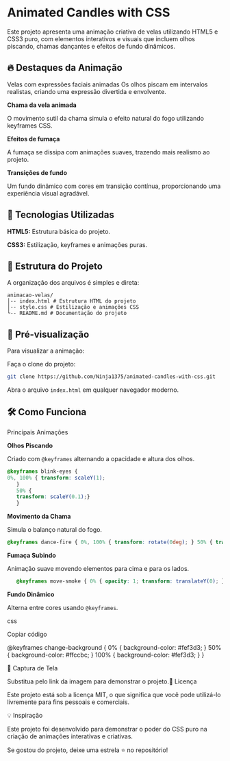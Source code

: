 # Animated Candles with CSS

Este projeto apresenta uma animação criativa de velas utilizando HTML5 e CSS3 puro, com elementos interativos e visuais que incluem olhos piscando, chamas dançantes e efeitos de fundo dinâmicos.

## 🔥 Destaques da Animação

Velas com expressões faciais animadas
Os olhos piscam em intervalos realistas, criando uma expressão divertida e envolvente.

**Chama da vela animada**

O movimento sutil da chama simula o efeito natural do fogo utilizando keyframes CSS.

**Efeitos de fumaça**

A fumaça se dissipa com animações suaves, trazendo mais realismo ao projeto.

**Transições de fundo**

Um fundo dinâmico com cores em transição contínua, proporcionando uma experiência visual agradável.

## 🚀 Tecnologias Utilizadas

**HTML5:** Estrutura básica do projeto.

**CSS3:** Estilização, keyframes e animações puras.

## 📂 Estrutura do Projeto

A organização dos arquivos é simples e direta:

```plaintext
animacao-velas/
│-- index.html # Estrutura HTML do projeto
│-- style.css # Estilização e animações CSS
└-- README.md # Documentação do projeto
```

## 🎥 Pré-visualização

Para visualizar a animação:

Faça o clone do projeto:

   ```bash
   git clone https://github.com/Ninja1375/animated-candles-with-css.git
   ```

Abra o arquivo `index.html` em qualquer navegador moderno.

## 🛠️ Como Funciona

Principais Animações

**Olhos Piscando**

Criado com `@keyframes` alternando a opacidade e altura dos olhos.

```css
@keyframes blink-eyes {
0%, 100% { transform: scaleY(1);
   }
   50% {
   transform: scaleY(0.1);}
   }
   ```

**Movimento da Chama**

Simula o balanço natural do fogo.

   ```css
   @keyframes dance-fire { 0%, 100% { transform: rotate(0deg); } 50% { transform: rotate(2deg); } }
   ```

**Fumaça Subindo**

Animação suave movendo elementos para cima e para os lados.

```css
   @keyframes move-smoke { 0% { opacity: 1; transform: translateY(0); } 100% { opacity: 0; transform: translateY(-50px); } }
   ```

**Fundo Dinâmico**

Alterna entre cores usando `@keyframes`.

css

Copiar código

@keyframes change-background { 0% { background-color: #fef3d3; } 50% { background-color: #ffccbc; } 100% { background-color: #fef3d3; } } 

🎨 Captura de Tela


Substitua pelo link da imagem para demonstrar o projeto.📜 Licença

Este projeto está sob a licença MIT, o que significa que você pode utilizá-lo livremente para fins pessoais e comerciais.

💡 Inspiração

Este projeto foi desenvolvido para demonstrar o poder do CSS puro na criação de animações interativas e criativas.

Se gostou do projeto, deixe uma estrela ⭐ no repositório!
